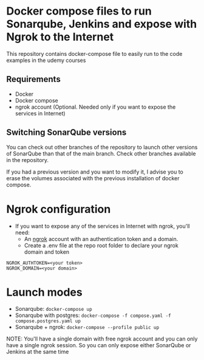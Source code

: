 # Docker compose files to run Sonarqube, Jenkins and expose with Ngrok to the Internet

This repository contains docker-compose file to easily run to the code examples in the udemy courses

## Requirements
* Docker
* Docker compose
* ngrok account (Optional. Needed only if you want to expose the services in Internet)

## Switching SonarQube versions
You can check out other branches of the repository to launch other versions of SonarQube than that of the main branch. Check other branches available in the repository.

If you had a previous version and you want to modify it, I advise you to erase the volumes associated with the previous installation of docker compose.

# Ngrok configuration
* If you want to expose any of the services in Internet with ngrok, you'll need:
    * An [ngrok](https://ngrok.com/) account with an authentication token and a domain.
    * Create a .env file at the repo root folder to declare your ngrok domain and token 
```
NGROK_AUTHTOKEN=<your token>
NGROK_DOMAIN=<your domain>
```

# Launch modes
* Sonarqube: `docker-compose up`
* Sonarqube with postgres: `docker-compose -f compose.yaml -f compose.postgres.yaml up`
* Sonarqube + ngrok: `docker-compose --profile public up`

NOTE: You'll have a single domain with free ngrok account and you can only have a single ngrok session. So you can only expose either SonarQube or Jenkins at the same time
